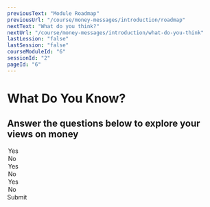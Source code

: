 ```yaml
---
previousText: "Module Roadmap"
previousUrl: "/course/money-messages/introduction/roadmap"
nextText: "What do you think?"
nextUrl: "/course/money-messages/introduction/what-do-you-think"
lastLession: "false"
lastSession: "false"
courseModuleId: "6"
sessionId: "2"
pageId: "6"
---
```



# What Do You Know?

## Answer the questions below to explore your views on money

<sparkle-quiz question-text="What are your thoughts about the importance of money in our lives?" type="TEXT" question-id="101"></sparkle-quiz>
<sparkle-quiz question-text="Is energy important in acquiring more money?" type="MULTIPLE-CHOICE" question-id="102">
<span slot="options">

<option>Yes</option>
<option>No</option>  
 </span>
</sparkle-quiz>
<sparkle-quiz question-text="Is your future vision important in having large sums of money one day?" type="MULTIPLE-CHOICE" question-id="103">
<span slot="options">
<option>Yes</option>
<option>No</option>  
 </span>
</sparkle-quiz>
<sparkle-quiz question-text="Is it important to keep company with people who have a good attitude toward money?" type="MULTIPLE-CHOICE" question-id="104">
<span slot="options">
<option>Yes</option>
<option>No</option>   
</span>
</sparkle-quiz>
<sparkle-button primary round>Submit</sparkle-button>
